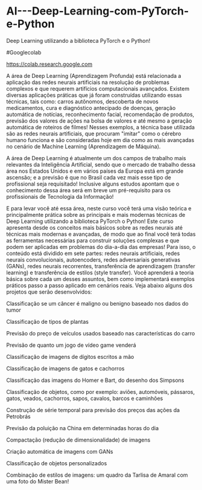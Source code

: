 # AI---Deep-Learning-com-PyTorch-e-Python
Deep Learning utilizando a biblioteca PyTorch e o Python!

#Googlecolab

https://colab.research.google.com

A área de Deep Learning (Aprendizagem Profunda) está relacionada a aplicação das redes neurais artificiais na resolução de problemas complexos e que requerem artifícios computacionais avançados. Existem diversas aplicações práticas que já foram construídas utilizando essas técnicas, tais como: carros autônomos, descoberta de novos medicamentos, cura e diagnóstico antecipado de doenças, geração automática de notícias, reconhecimento facial, recomendação de produtos, previsão dos valores de ações na bolsa de valores e até mesmo a geração automática de roteiros de filmes! Nesses exemplos, a técnica base utilizada são as redes neurais artificiais, que procuram "imitar" como o cérebro humano funciona e são consideradas hoje em dia como as mais avançadas no cenário de Machine Learning (Aprendizagem de Máquina).

A área de Deep Learning é atualmente um dos campos de trabalho mais relevantes da Inteligência Artificial, sendo que o mercado de trabalho dessa área nos Estados Unidos e em vários países da Europa está em grande ascensão; e a previsão é que no Brasil cada vez mais esse tipo de profissional seja requisitado! Inclusive alguns estudos apontam que o conhecimento dessa área será em breve um pré-requisito para os profissionais de Tecnologia da Informação!

E para levar você até essa área, neste curso você terá uma visão teórica e principalmente prática sobre as principais e mais modernas técnicas de Deep Learning utilizando a biblioteca PyTorch o Python! Este curso apresenta desde os conceitos mais básicos sobre as redes neurais até técnicas mais modernas e avançadas, de modo que ao final você terá todas as ferramentas necessárias para construir soluções complexas e que podem ser aplicadas em problemas do dia-a-dia das empresas! Para isso, o conteúdo está dividido em sete partes: redes neurais artificiais, redes neurais convolucionais, autoencoders, redes adversariais generativas (GANs), redes neurais recorrentes, transferência de aprendizagem (transfer learning) e transferência de estilos (style transfer). Você aprenderá a teoria básica sobre cada um desses assuntos, bem como implementará exemplos práticos passo a passo aplicado em cenários reais. Veja abaixo alguns dos projetos que serão desenvolvidos:

Classificação se um câncer é maligno ou benigno baseado nos dados do tumor

Classificação de tipos de plantas

Previsão do preço de veículos usados baseado nas características do carro

Previsão de quanto um jogo de vídeo game venderá

Classificação de imagens de dígitos escritos a mão

Classificação de imagens de gatos e cachorros

Classificação das imagens do Homer e Bart, do desenho dos Simpsons

Classificação de objetos, como por exemplo: aviões, automóveis, pássaros, gatos, veados, cachorros, sapos, cavalos, barcos e caminhões

Construção de série temporal para previsão dos preços das ações da Petrobrás

Previsão da poluição na China em determinadas horas do dia

Compactação (redução de dimensionalidade) de imagens

Criação automática de imagens com GANs

Classificação de objetos personalizados

Combinação de estilos de imagens: um quadro da Tarlisa de Amaral com uma foto do Mister Bean!
